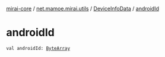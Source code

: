 [mirai-core](../../index.md) / [net.mamoe.mirai.utils](../index.md) / [DeviceInfoData](index.md) / [androidId](./android-id.md)

# androidId

`val androidId: `[`ByteArray`](https://kotlinlang.org/api/latest/jvm/stdlib/kotlin/-byte-array/index.html)